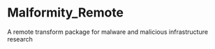 Malformity_Remote
=================

A remote transform package for malware and malicious infrastructure research
